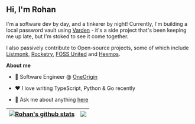 ## Hi, I'm Rohan

I'm a software dev by day, and a tinkerer by night! Currently, I'm building a local password vault using [Varden](https://github.com/rohansh-tty/varden) - it's a side project that's been keeping me up late, but I'm stoked to see it come together. 

I also passively contribute to Open-source projects, some of which include [Listmonk](https://github.com/knadh/listmonk/pulls?q=is%3Apr+is%3Aclosed+author%3Arohansh-tty), [Rocketry](https://github.com/Miksus/rocketry/pulls?q=is%3Apr+author%3Arohansh-tty+is%3Aclosed), [FOSS United](https://github.com/fossunited/logo-generator) and [Hexmos](https://github.com/HexmosTech/Lama2Code/pulls?q=is%3Apr+is%3Aclosed+author%3Arohansh-tty).


**About me**

- 💼 Software Engineer @ [OneOrigin](https://www.oneorigin.us/)

- ❤️ I love writing TypeScript, Python & Go recently

- 💬 Ask me about anything [here](https://github.com/rohansh-tty/rohansh-tty/issues)


| <a href="https://github.com/anuraghazra/github-readme-stats"><img align="center" src="https://github-readme-stats.vercel.app/api?username=rohansh-tty&show_icons=true&include_all_commits=true&hide_border=true" alt="Rohan's github stats" /></a> | <a href="https://github.com/rohansh-tty/github-readme-stats"><img align="center" src="https://github-readme-stats.vercel.app/api/top-langs/?username=rohansh-tty&hide=Jupyter%20Notebook,R,Dockerfile&layout=compact&hide_border=true" /></a> | 
| ------------- | ------------- |


